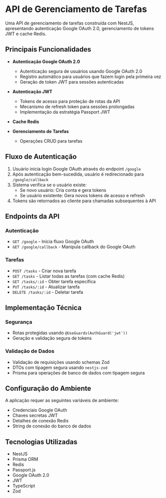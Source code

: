 # API de Gerenciamento de Tarefas

Uma API de gerenciamento de tarefas construída com NestJS, apresentando autenticação Google OAuth 2.0, gerenciamento de tokens JWT e cache Redis.

## Principais Funcionalidades

- **Autenticação Google OAuth 2.0**
  - Autenticação segura de usuários usando Google OAuth 2.0
  - Registro automático para usuários que fazem login pela primeira vez
  - Geração de token JWT para sessões autenticadas

- **Autenticação JWT**
  - Tokens de acesso para proteção de rotas da API
  - Mecanismo de refresh token para sessões prolongadas
  - Implementação da estratégia Passport JWT

- **Cache Redis**


- **Gerenciamento de Tarefas**
  - Operações CRUD para tarefas

## Fluxo de Autenticação

1. Usuário inicia login Google OAuth através do endpoint `/google`
2. Após autenticação bem-sucedida, usuário é redirecionado para `/google/callback`
3. Sistema verifica se o usuário existe:
   - Se novo usuário: Cria conta e gera tokens
   - Se usuário existente: Gera novos tokens de acesso e refresh
4. Tokens são retornados ao cliente para chamadas subsequentes à API

## Endpoints da API

### Autenticação
- `GET /google` - Inicia fluxo Google OAuth
- `GET /google/callback` - Manipula callback do Google OAuth

### Tarefas
- `POST /tasks` - Criar nova tarefa
- `GET /tasks` - Listar todas as tarefas (com cache Redis)
- `GET /tasks/:id` - Obter tarefa específica
- `PUT /tasks/:id` - Atualizar tarefa
- `DELETE /tasks/:id` - Deletar tarefa

## Implementação Técnica

### Segurança
- Rotas protegidas usando `@UseGuards(AuthGuard('jwt'))`
- Geração e validação segura de tokens

### Validação de Dados
- Validação de requisições usando schemas Zod
- DTOs com tipagem segura usando `nestjs-zod`
- Prisma para operações de banco de dados com tipagem segura

## Configuração do Ambiente

A aplicação requer as seguintes variáveis de ambiente:
- Credenciais Google OAuth
- Chaves secretas JWT
- Detalhes de conexão Redis
- String de conexão do banco de dados

## Tecnologias Utilizadas

- NestJS
- Prisma ORM
- Redis
- Passport.js
- Google OAuth 2.0
- JWT
- TypeScript
- Zod

